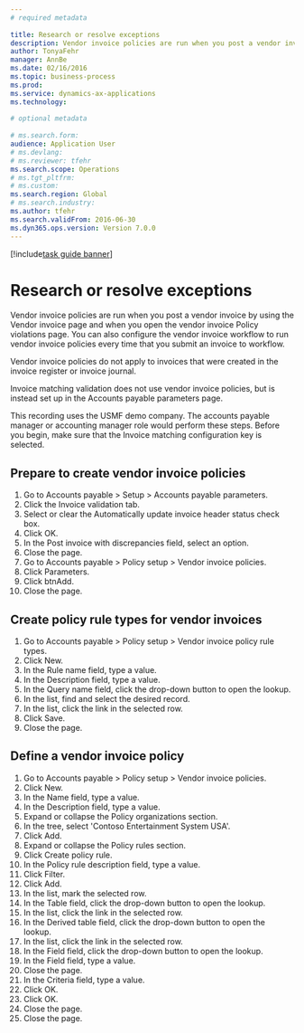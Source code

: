 ```yaml
--- 
# required metadata 
 
title: Research or resolve exceptions
description: Vendor invoice policies are run when you post a vendor invoice by using the Vendor invoice page and when you open the vendor invoice Policy violations page. 
author: TonyaFehr 
manager: AnnBe 
ms.date: 02/16/2016
ms.topic: business-process 
ms.prod:  
ms.service: dynamics-ax-applications 
ms.technology:  
 
# optional metadata 
 
# ms.search.form:   
audience: Application User 
# ms.devlang:  
# ms.reviewer: tfehr 
ms.search.scope: Operations 
# ms.tgt_pltfrm:  
# ms.custom:  
ms.search.region: Global
# ms.search.industry: 
ms.author: tfehr 
ms.search.validFrom: 2016-06-30 
ms.dyn365.ops.version: Version 7.0.0 
---
```


[!include[task guide banner](../../includes/task-guide-banner.md)]

# Research or resolve exceptions

Vendor invoice policies are run when you post a vendor invoice by using the Vendor invoice page and when you open the vendor invoice Policy violations page. You can also configure the vendor invoice workflow to run vendor invoice policies every time that you submit an invoice to workflow. 

Vendor invoice policies do not apply to invoices that were created in the invoice register or invoice journal. 

Invoice matching validation does not use vendor invoice policies, but is instead set up in the Accounts payable parameters page.

This recording uses the USMF demo company. The accounts payable manager or accounting manager role would perform these steps. Before you begin, make sure that the Invoice matching configuration key is selected.


## Prepare to create vendor invoice policies
1. Go to Accounts payable > Setup > Accounts payable parameters.
2. Click the Invoice validation tab.
3. Select or clear the Automatically update invoice header status check box.
4. Click OK.
5. In the Post invoice with discrepancies field, select an option.
6. Close the page.
7. Go to Accounts payable > Policy setup > Vendor invoice policies.
8. Click Parameters.
9. Click btnAdd.
10. Close the page.

## Create policy rule types for vendor invoices
1. Go to Accounts payable > Policy setup > Vendor invoice policy rule types.
2. Click New.
3. In the Rule name field, type a value.
4. In the Description field, type a value.
5. In the Query name field, click the drop-down button to open the lookup.
6. In the list, find and select the desired record.
7. In the list, click the link in the selected row.
8. Click Save.
9. Close the page.

## Define a vendor invoice policy
1. Go to Accounts payable > Policy setup > Vendor invoice policies.
2. Click New.
3. In the Name field, type a value.
4. In the Description field, type a value.
5. Expand or collapse the Policy organizations section.
6. In the tree, select 'Contoso Entertainment System USA'.
7. Click Add.
8. Expand or collapse the Policy rules section.
9. Click Create policy rule.
10. In the Policy rule description field, type a value.
11. Click Filter.
12. Click Add.
13. In the list, mark the selected row.
14. In the Table field, click the drop-down button to open the lookup.
15. In the list, click the link in the selected row.
16. In the Derived table field, click the drop-down button to open the lookup.
17. In the list, click the link in the selected row.
18. In the Field field, click the drop-down button to open the lookup.
19. In the Field field, type a value.
20. Close the page.
21. In the Criteria field, type a value.
22. Click OK.
23. Click OK.
24. Close the page.
25. Close the page.

